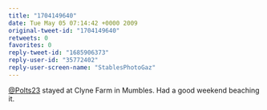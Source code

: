 ```yaml
---
title: "1704149640"
date: Tue May 05 07:14:42 +0000 2009
original-tweet-id: "1704149640"
retweets: 0
favorites: 0
reply-tweet-id: "1685906373"
reply-user-id: "35772402"
reply-user-screen-name: "StablesPhotoGaz"
---
```

<a href="https://twitter.com/Polts23">@Polts23</a> stayed at Clyne Farm in Mumbles. Had a good weekend beaching it.
